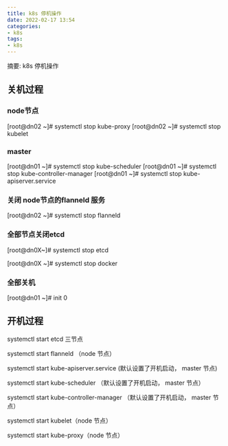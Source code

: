 ```yaml
---
title: k8s 停机操作
date: 2022-02-17 13:54
categories:
- k8s
tags:
- k8s
---
```

  
  
摘要: k8s 停机操作
<!-- more -->

## 关机过程

### node节点

[root@dn02 ~]# systemctl stop kube-proxy
[root@dn02 ~]# systemctl stop kubelet

### master

[root@dn01 ~]# systemctl stop kube-scheduler
[root@dn01 ~]# systemctl stop kube-controller-manager
[root@dn01 ~]# systemctl stop kube-apiserver.service

### 关闭 node节点的flanneld 服务

[root@dn02 ~]# systemctl stop flanneld

### 全部节点关闭etcd

[root@dn0X~]# systemctl stop etcd

[root@dn0X ~]# systemctl stop docker

### 全部关机

[root@dn01 ~]# init 0


## 开机过程

systemctl start etcd  三节点

systemctl start flanneld （node 节点）

systemctl start kube-apiserver.service  (默认设置了开机启动， master 节点)

systemctl start kube-scheduler （默认设置了开机启动， master 节点）

systemctl start kube-controller-manager （默认设置了开机启动， master 节点）

systemctl start kubelet（node 节点）

systemctl start kube-proxy（node 节点）

